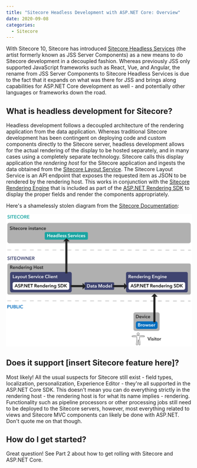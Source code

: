 ```yaml
---
title: "Sitecore Headless Development with ASP.NET Core: Overview"
date: 2020-09-08
categories:
  - Sitecore
---
```


With Sitecore 10, Sitecore has introduced [Sitecore Headless Services](https://doc.sitecore.com/developers/100/developer-tools/en/sitecore-headless-services.html) (the artist formerly known as JSS Server Components) as a new means to do Sitecore development in a decoupled fashion. Whereas previously JSS only supported JavaScript frameworks such as React, Vue, and Angular, the rename from JSS Server Components to Sitecore Headless Services is due to the fact that it expands on what was there for JSS and brings along capabilities for ASP.NET Core development as well - and potentially other languages or frameworks down the road.

## What is headless development for Sitecore?

Headless development follows a decoupled architecture of the rendering application from the data application. Whereas traditional Sitecore development has been contingent on deploying code and custom components directly to the Sitecore server, headless development allows for the actual rendering of the display to be hosted separately, and in many cases using a completely separate technology. Sitecore calls this display application the _rendering host_ for the Sitecore application and ingests the data obtained from the [Sitecore Layout Service](https://doc.sitecore.com/developers/100/developer-tools/en/sitecore-layout-service.html). The Sitecore Layout Service is an API endpoint that exposes the requested item as JSON to be rendered by the rendering host. This works in conjunction with the [Sitecore Rendering Engine](https://doc.sitecore.com/developers/100/developer-tools/en/sitecore-rendering-engine.html) that is included as part of the [ASP.NET Rendering SDK](https://doc.sitecore.com/resources/sitecore-asp-dot-net-rendering-sdk/api/index.html) to display the proper fields and render the components appropriately.

Here's a shamelessly stolen diagram from the [Sitecore Documentation](https://doc.sitecore.com/developers/100/developer-tools/en/sitecore-headless-development-conceptual-overview.html):

![Sitecore rendering host architectural diagram](img/2020-09-06-16-12-34.png)

## Does it support [insert Sitecore feature here]?

Most likely! All the usual suspects for Sitecore still exist - field types, localization, personalization, Experience Editor - they're all supported in the ASP.NET Core SDK. This doesn't mean you can do everything strictly in the rendering host - the rendering host is for what its name implies - rendering. Functionality such as pipeline processors or other processing jobs still need to be deployed to the Sitecore servers, however, most everything related to views and Sitecore MVC components can likely be done with ASP.NET. Don't quote me on that though.

## How do I get started?

Great question! See Part 2 about how to get rolling with Sitecore and ASP.NET Core.
